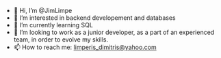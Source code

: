 - 👋 Hi, I’m @JimLimpe
- 👀 I’m interested in backend developement and databases
- 🌱 I’m currently learning SQL
- 💞️ I’m looking to work as a junior developer, as a part of an experienced team, in order to evolve my skills.
- 📫 How to reach me: limperis_dimitris@yahoo.com

<!---
JimLimpe/JimLimpe is a ✨ special ✨ repository because its `README.md` (this file) appears on your GitHub profile.
You can click the Preview link to take a look at your changes.
--->
